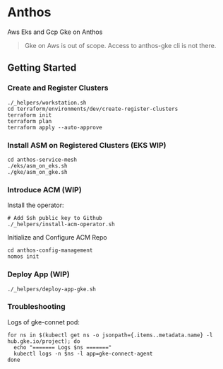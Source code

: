 # Anthos
Aws Eks and Gcp Gke on Anthos
> Gke on Aws is out of scope. Access to anthos-gke cli is not there.

## Getting Started

### Create and Register Clusters
```
./_helpers/workstation.sh
cd terraform/environments/dev/create-register-clusters
terraform init
terraform plan
terraform apply --auto-approve
```
### Install ASM on Registered Clusters (EKS WIP)
```
cd anthos-service-mesh
./eks/asm_on_eks.sh
./gke/asm_on_gke.sh
```

### Introduce ACM (WIP)

Install the operator:
```
# Add Ssh public key to Github
./_helpers/install-acm-operator.sh
```
Initialize and Configure ACM Repo
```
cd anthos-config-management
nomos init
```

### Deploy App (WIP)
```
./_helpers/deploy-app-gke.sh
```
### Troubleshooting

Logs of gke-connet pod:
```
for ns in $(kubectl get ns -o jsonpath={.items..metadata.name} -l hub.gke.io/project); do
  echo "======= Logs $ns ======="
  kubectl logs -n $ns -l app=gke-connect-agent
done
```